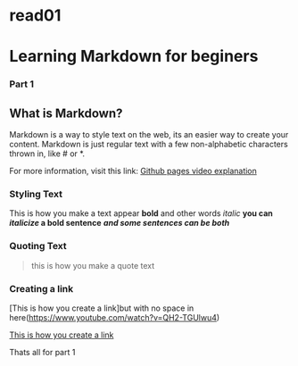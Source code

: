 # read01

# Learning Markdown for beginers
### Part 1

## What is Markdown?
Markdown is a way to style text on the web, its an easier way to create your content.
Markdown is just regular text with a few non-alphabetic characters thrown in, like # or *.

For more information, visit this link: [Github pages video explanation](https://pages.github.com/)


### Styling Text
This is how you make a text appear 
**bold** and other words *italic*
**you can *italicize* a bold sentence**
***and some sentences can be both***

### Quoting Text
>this is how you make a quote text
>

### Creating a link
[This is how you create a link]but with no space in here(https://www.youtube.com/watch?v=QH2-TGUlwu4)

[This is how you create a link](https://www.youtube.com/watch?v=QH2-TGUlwu4)

Thats all for part 1
